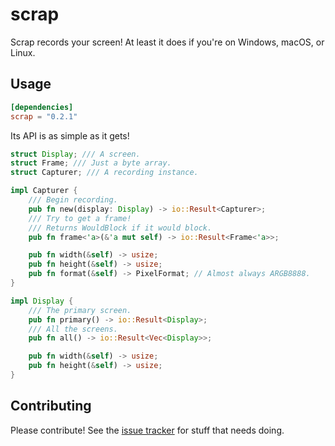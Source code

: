 # scrap

Scrap records your screen! At least it does if you're on Windows, macOS, or Linux.

## Usage

```toml
[dependencies]
scrap = "0.2.1"
```

Its API is as simple as it gets!

```rust
struct Display; /// A screen.
struct Frame; /// Just a byte array.
struct Capturer; /// A recording instance.

impl Capturer {
    /// Begin recording.
    pub fn new(display: Display) -> io::Result<Capturer>;
    /// Try to get a frame!
    /// Returns WouldBlock if it would block.
    pub fn frame<'a>(&'a mut self) -> io::Result<Frame<'a>>;

    pub fn width(&self) -> usize;
    pub fn height(&self) -> usize;
    pub fn format(&self) -> PixelFormat; // Almost always ARGB8888.
}

impl Display {
    /// The primary screen.
    pub fn primary() -> io::Result<Display>;
    /// All the screens.
    pub fn all() -> io::Result<Vec<Display>>;

    pub fn width(&self) -> usize;
    pub fn height(&self) -> usize;
}
```

## Contributing

Please contribute! See the [issue tracker](https://github.com/quadrupleslap/scrap/issues) for stuff that needs doing.
